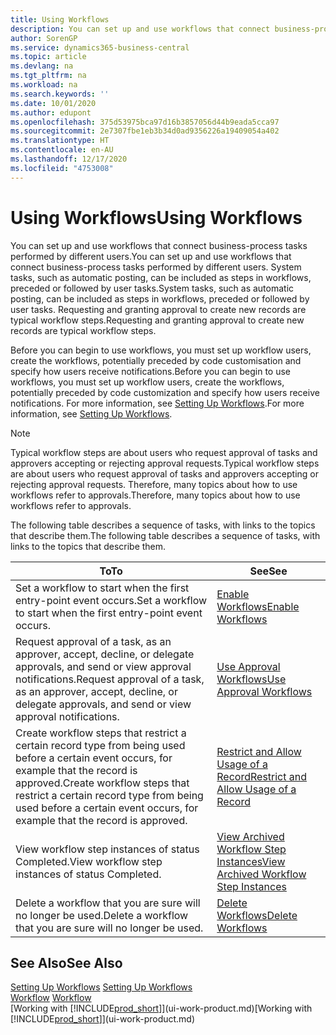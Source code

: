 ```yaml
---
title: Using Workflows
description: You can set up and use workflows that connect business-process tasks performed by different users. Learn about the different steps you must take to start using workflows.
author: SorenGP
ms.service: dynamics365-business-central
ms.topic: article
ms.devlang: na
ms.tgt_pltfrm: na
ms.workload: na
ms.search.keywords: ''
ms.date: 10/01/2020
ms.author: edupont
ms.openlocfilehash: 375d53975bca97d16b3857056d44b9eada5cca97
ms.sourcegitcommit: 2e7307fbe1eb3b34d0ad9356226a19409054a402
ms.translationtype: HT
ms.contentlocale: en-AU
ms.lasthandoff: 12/17/2020
ms.locfileid: "4753008"
---
```

# <a name="using-workflows"></a><span data-ttu-id="2dbeb-104">Using Workflows</span><span class="sxs-lookup"><span data-stu-id="2dbeb-104">Using Workflows</span></span>
<span data-ttu-id="2dbeb-105">You can set up and use workflows that connect business-process tasks performed by different users.</span><span class="sxs-lookup"><span data-stu-id="2dbeb-105">You can set up and use workflows that connect business-process tasks performed by different users.</span></span> <span data-ttu-id="2dbeb-106">System tasks, such as automatic posting, can be included as steps in workflows, preceded or followed by user tasks.</span><span class="sxs-lookup"><span data-stu-id="2dbeb-106">System tasks, such as automatic posting, can be included as steps in workflows, preceded or followed by user tasks.</span></span> <span data-ttu-id="2dbeb-107">Requesting and granting approval to create new records are typical workflow steps.</span><span class="sxs-lookup"><span data-stu-id="2dbeb-107">Requesting and granting approval to create new records are typical workflow steps.</span></span>  

 <span data-ttu-id="2dbeb-108">Before you can begin to use workflows, you must set up workflow users, create the workflows, potentially preceded by code customisation and specify how users receive notifications.</span><span class="sxs-lookup"><span data-stu-id="2dbeb-108">Before you can begin to use workflows, you must set up workflow users, create the workflows, potentially preceded by code customization and specify how users receive notifications.</span></span> <span data-ttu-id="2dbeb-109">For more information, see [Setting Up Workflows](across-set-up-workflows.md).</span><span class="sxs-lookup"><span data-stu-id="2dbeb-109">For more information, see [Setting Up Workflows](across-set-up-workflows.md).</span></span>  

> [!NOTE]  
>  <span data-ttu-id="2dbeb-110">Typical workflow steps are about users who request approval of tasks and approvers accepting or rejecting approval requests.</span><span class="sxs-lookup"><span data-stu-id="2dbeb-110">Typical workflow steps are about users who request approval of tasks and approvers accepting or rejecting approval requests.</span></span> <span data-ttu-id="2dbeb-111">Therefore, many topics about how to use workflows refer to approvals.</span><span class="sxs-lookup"><span data-stu-id="2dbeb-111">Therefore, many topics about how to use workflows refer to approvals.</span></span>  

 <span data-ttu-id="2dbeb-112">The following table describes a sequence of tasks, with links to the topics that describe them.</span><span class="sxs-lookup"><span data-stu-id="2dbeb-112">The following table describes a sequence of tasks, with links to the topics that describe them.</span></span>  

|<span data-ttu-id="2dbeb-113">**To**</span><span class="sxs-lookup"><span data-stu-id="2dbeb-113">**To**</span></span>|<span data-ttu-id="2dbeb-114">**See**</span><span class="sxs-lookup"><span data-stu-id="2dbeb-114">**See**</span></span>|  
|------------|-------------|  
|<span data-ttu-id="2dbeb-115">Set a workflow to start when the first entry-point event occurs.</span><span class="sxs-lookup"><span data-stu-id="2dbeb-115">Set a workflow to start when the first entry-point event occurs.</span></span>|[<span data-ttu-id="2dbeb-116">Enable Workflows</span><span class="sxs-lookup"><span data-stu-id="2dbeb-116">Enable Workflows</span></span>](across-how-to-enable-workflows.md)|  
|<span data-ttu-id="2dbeb-117">Request approval of a task, as an approver, accept, decline, or delegate approvals, and send or view approval notifications.</span><span class="sxs-lookup"><span data-stu-id="2dbeb-117">Request approval of a task, as an approver, accept, decline, or delegate approvals, and send or view approval notifications.</span></span>|[<span data-ttu-id="2dbeb-118">Use Approval Workflows</span><span class="sxs-lookup"><span data-stu-id="2dbeb-118">Use Approval Workflows</span></span>](across-how-use-approval-workflows.md)|  
|<span data-ttu-id="2dbeb-119">Create workflow steps that restrict a certain record type from being used before a certain event occurs, for example that the record is approved.</span><span class="sxs-lookup"><span data-stu-id="2dbeb-119">Create workflow steps that restrict a certain record type from being used before a certain event occurs, for example that the record is approved.</span></span>|[<span data-ttu-id="2dbeb-120">Restrict and Allow Usage of a Record</span><span class="sxs-lookup"><span data-stu-id="2dbeb-120">Restrict and Allow Usage of a Record</span></span>](across-how-to-restrict-and-allow-usage-of-a-record.md)|  
|<span data-ttu-id="2dbeb-121">View workflow step instances of status Completed.</span><span class="sxs-lookup"><span data-stu-id="2dbeb-121">View workflow step instances of status Completed.</span></span>|[<span data-ttu-id="2dbeb-122">View Archived Workflow Step Instances</span><span class="sxs-lookup"><span data-stu-id="2dbeb-122">View Archived Workflow Step Instances</span></span>](across-how-to-view-archived-workflow-step-instances.md)|  
|<span data-ttu-id="2dbeb-123">Delete a workflow that you are sure will no longer be used.</span><span class="sxs-lookup"><span data-stu-id="2dbeb-123">Delete a workflow that you are sure will no longer be used.</span></span>|[<span data-ttu-id="2dbeb-124">Delete Workflows</span><span class="sxs-lookup"><span data-stu-id="2dbeb-124">Delete Workflows</span></span>](across-how-to-delete-workflows.md)|  

## <a name="see-also"></a><span data-ttu-id="2dbeb-125">See Also</span><span class="sxs-lookup"><span data-stu-id="2dbeb-125">See Also</span></span>  
<span data-ttu-id="2dbeb-126">[Setting Up Workflows](across-set-up-workflows.md) </span><span class="sxs-lookup"><span data-stu-id="2dbeb-126">[Setting Up Workflows](across-set-up-workflows.md) </span></span>  
<span data-ttu-id="2dbeb-127">[Workflow](across-workflow.md) </span><span class="sxs-lookup"><span data-stu-id="2dbeb-127">[Workflow](across-workflow.md) </span></span>  
<span data-ttu-id="2dbeb-128">[Working with [!INCLUDE[prod_short](includes/prod_short.md)]](ui-work-product.md)</span><span class="sxs-lookup"><span data-stu-id="2dbeb-128">[Working with [!INCLUDE[prod_short](includes/prod_short.md)]](ui-work-product.md)</span></span>
